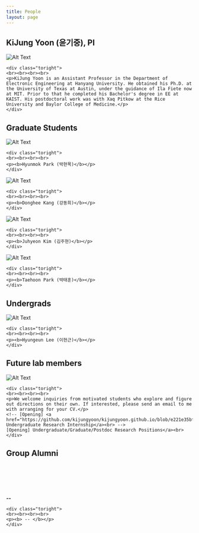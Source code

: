 ```yaml
---
title: People
layout: page
---
```


<div class="side-by-side">
    <div class="toleft">
	<h2> KiJung Yoon (윤기중), PI</h2>
        <img class="image" src="https://kijungyoon.github.io/assets/images/profile.jpg" alt="Alt Text">
	<figcaption class="caption"></figcaption>
    </div>
	
    <div class="toright">
    <br><br><br><br>
    <p>KiJung Yoon is an Assistant Professor in the Department of Electronic Engineering at Hanyang University. He obtained his Ph.D. at the University of Texas at Austin, under the guidance of Ila Fiete now at MIT. Prior to that he completed his Bachelor's degree in EE at KAIST. His postdoctoral work was with Xaq Pitkow at the Rice University and Baylor College of Medicine.</p>
    </div>   
</div>

<div class="side-by-side">
    <div class="toleft">
	<h2>Graduate Students</h2>
        <img class="image" src="https://kijungyoon.github.io/assets/images/HyunmokPark.jpg" alt="Alt Text">
	<figcaption class="caption"></figcaption>
    </div>
	
    <div class="toright">
    <br><br><br><br>
    <p><b>Hyunmok Park (박현목)</b></p>
    </div>
</div>

<div class="side-by-side">
    <div class="toleft">
	<img class="image" src="https://kijungyoon.github.io/assets/images/DongheeKang.jpg" alt="Alt Text">
	<figcaption class="caption"></figcaption>
    </div>
	
    <div class="toright">
    <br><br><br><br>
    <p><b>Donghee Kang (강동희)</b></p>
    </div>
</div>

<div class="side-by-side">
    <div class="toleft">
	<img class="image" src="https://kijungyoon.github.io/assets/images/JuhyunKim.jpg" alt="Alt Text">
	<figcaption class="caption"></figcaption>
    </div>
	
    <div class="toright">
    <br><br><br><br>
    <p><b>Juhyeon Kim (김주현)</b></p>
    </div>
</div>

<div class="side-by-side">
    <div class="toleft">
	<img class="image" src="https://kijungyoon.github.io/assets/images/TaehoonPark.jpg" alt="Alt Text">
	<figcaption class="caption"></figcaption>
    </div>
	
    <div class="toright">
    <br><br><br><br>
    <p><b>Taehoon Park (박태훈)</b></p>
    </div>
</div>

<div class="side-by-side">
    <div class="toleft">
	<h2>Undergrads</h2>
        <img class="image" src="https://kijungyoon.github.io/assets/images/HyunGeunLee.jpg" alt="Alt Text">
	<figcaption class="caption"></figcaption>
    </div>
	
    <div class="toright">
    <br><br><br><br>
    <p><b>Hyungeun Lee (이현근)</b></p>
    </div>
</div>

<div class="side-by-side">
    <div class="toleft">
	<h2>Future lab members</h2>
        <img class="image" src="https://kijungyoon.github.io/assets/images/future_members.png" alt="Alt Text">
	<figcaption class="caption"></figcaption>
    </div>
	
    <div class="toright">
    <br><br><br><br>
    <p>We welcome inquiries from motivated students who explore and figure out directions on their own. If interested, please send an email to me with arranging for your CV.</p>
    <!-- [Opening] <a href="https://github.com/kijungyoon/kijungyoon.github.io/blob/e221e35bf11a2611f5249cf07ae0cf9d498cde29/Fall%202021%20Undergraduate%20Research%20Internship.md"> Undergraduate Research Internship</a><br> -->
    [Opening] Undergraduate/Graduate/Postdoc Research Positions</a><br>
    </div>
</div>
	
<div class="side-by-side">
    <div class="toleft">
	<h2>Group Alumni</h2>
	<br><br><br><br>
        <p><b> -- </b></p>
    </div>
	
    <div class="toright">
    <br><br><br><br>
    <p><b> -- </b></p>
    </div>
</div>
	
